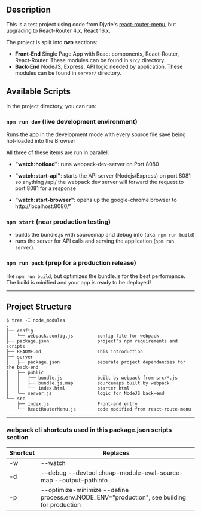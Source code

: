 
## Description

This is a test project using code from Djyde's [react-router-menu](https://github.com/djyde/react-router-menu), but
upgrading to React-Router 4.x, React 16.x.

The project is split into **_two_** sections:
- **Front-End** Single Page App with React components, React-Router, React-Router.  These modules can be found in `src/` directory.
- **Back-End** NodeJS, Express, API logic needed by application.  These modules can be found in `server/` directory.

## Available Scripts

In the project directory, you can run:

### `npm run dev`   (live development environment)
Runs the app in the development mode with every source file save being hot-loaded into the Browser

All three of these items are run in parallel:
- **"watch:hotload"**:
   runs webpack-dev-server on Port 8080

- **"watch:start-api"**:
   starts the API server (Nodejs/Express) on port 8081
   so anything /api/ the webpack dev server will forward the request to port 8081 for a response

- **"watch:start-browser"**:
   opens up the google-chrome browser to http://localhost:8080/"

### `npm start`   (near production testing)
- builds the bundle.js with sourcemap and debug info (aka. `npm run build`)
- runs the server for API calls and serving the application (`npm run server`).


### `npm run pack` (prep for a production release)

like `npm run build`, but optimizes the bundle.js for the best performance.  The build is minified and your app is ready to be deployed!

----------------

## Project Structure

```
$ tree -I node_modules
.
├── config
│   └── webpack.config.js         config file for webpack
├── package.json                  project's npm requirements and scripts
├── README.md                     This introduction
├── server
│   ├── package.json              seperate project dependancies for the back-end
│   ├── public
│   │   ├── bundle.js             built by webpack from src/*.js
│   │   ├── bundle.js.map         sourcemaps built by webpack   
│   │   └── index.html            starter html
│   └── server.js                 logic for NodeJS back-end
└── src
    ├── index.js                  Front-end entry
    └── ReactRouterMenu.js        code modified from react-route-menu

```


----------------

### webpack cli shortcuts used in this package.json scripts section

| Shortcut    | Replaces                         |
| ----------- | -------------------------------- |
| -w          | --watch                          |
| -d          | --debug --devtool cheap-module-eval-source-map --output-pathinfo |
| -p          | 	--optimize-minimize --define process.env.NODE_ENV="production", see building for production |
